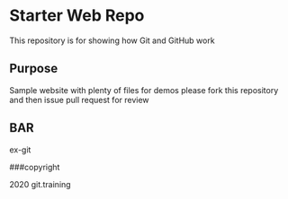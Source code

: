# Starter Web Repo

This repository is for showing how Git and GitHub work

## Purpose

Sample website with plenty of files for demos
please fork this repository and then issue pull request for review

## BAR

ex-git

###copyright 

2020 git.training
